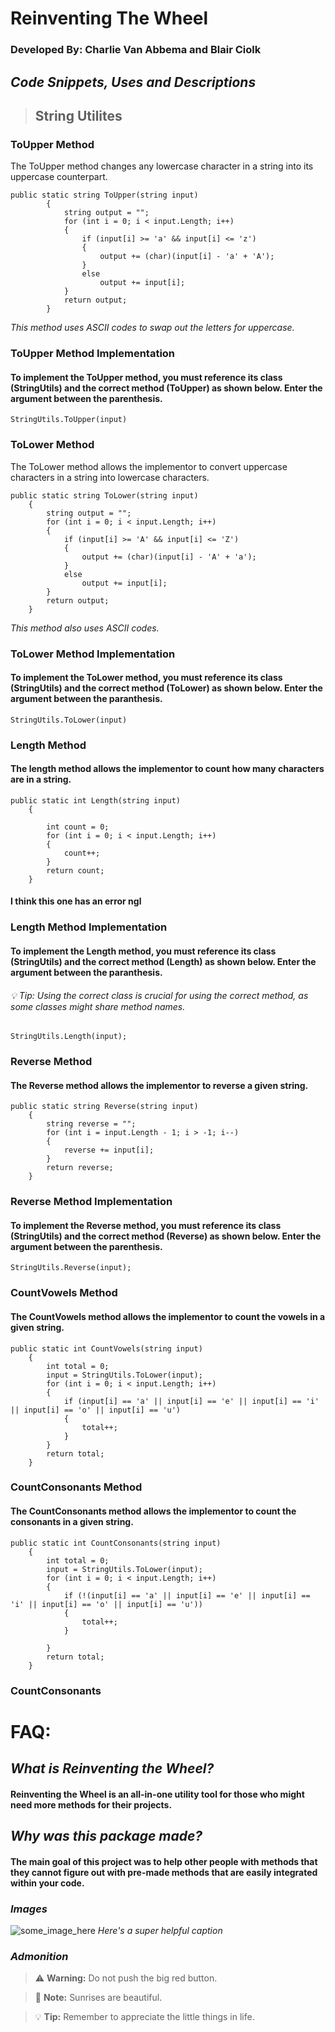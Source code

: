 # Reinventing The Wheel
### Developed By: Charlie Van Abbema and Blair Ciolk

## ***Code Snippets, Uses and Descriptions***
> ## String Utilites
 ### ToUpper Method

The ToUpper method changes any lowercase character in a string into its uppercase counterpart.

``` Csharp
public static string ToUpper(string input)
        {
            string output = "";
            for (int i = 0; i < input.Length; i++)
            {
                if (input[i] >= 'a' && input[i] <= 'z')
                {
                    output += (char)(input[i] - 'a' + 'A');
                }
                else
                    output += input[i];
            }
            return output;
        }
``` 
*This method uses ASCII codes to swap out the letters for uppercase.*


### ToUpper Method Implementation
#### To implement the ToUpper method, you must reference its class (StringUtils) and the correct method (ToUpper) as shown below. Enter the argument between the parenthesis.
``` Csharp
StringUtils.ToUpper(input)
```

### ToLower Method

The ToLower method allows the implementor to convert uppercase characters in a string into lowercase characters.
```Csharp
public static string ToLower(string input)
    {
        string output = "";
        for (int i = 0; i < input.Length; i++)
        {
            if (input[i] >= 'A' && input[i] <= 'Z')
            {
                output += (char)(input[i] - 'A' + 'a');
            }
            else
                output += input[i];
        }
        return output;
    }
```
*This method also uses ASCII codes.*

### ToLower Method Implementation

#### To implement the ToLower method, you must reference its class (StringUtils) and the correct method (ToLower) as shown below. Enter the argument between the paranthesis.
```Csharp
StringUtils.ToLower(input)
```

### Length Method
#### The length method allows the implementor to count how many characters are in a string.
```Csharp
public static int Length(string input)
    {

        int count = 0;
        for (int i = 0; i < input.Length; i++)
        {
            count++;
        }
        return count;
    }
```
#### I think this one has an error ngl
### Length Method Implementation

####  To implement the Length method, you must reference its class (StringUtils) and the correct method (Length) as shown below. Enter the argument between the paranthesis.
###### :bulb: Tip: Using the correct class is crucial for using the correct method, as some classes might share method names.
```Csharp
StringUtils.Length(input);
```

### Reverse Method
#### The Reverse method allows the implementor to reverse a given string.
```Csharp
public static string Reverse(string input)
    {
        string reverse = "";
        for (int i = input.Length - 1; i > -1; i--)
        {
            reverse += input[i];
        }
        return reverse;
    }
```
### Reverse Method Implementation
#### To implement the Reverse method, you must reference its class (StringUtils) and the correct method (Reverse) as shown below. Enter the argument between the parenthesis.
```Csharp
StringUtils.Reverse(input);
```

### CountVowels Method
#### The CountVowels method allows the implementor to count the vowels in a given string.
```Csharp
public static int CountVowels(string input)
    {
        int total = 0;
        input = StringUtils.ToLower(input);
        for (int i = 0; i < input.Length; i++)
        {
            if (input[i] == 'a' || input[i] == 'e' || input[i] == 'i' || input[i] == 'o' || input[i] == 'u')
            {
                total++;
            }
        }
        return total;
    }
```
### CountConsonants Method
#### The CountConsonants method allows the implementor to count the consonants in a given string.
```Csharp
public static int CountConsonants(string input)
    {
        int total = 0;
        input = StringUtils.ToLower(input);
        for (int i = 0; i < input.Length; i++)
        {
            if (!(input[i] == 'a' || input[i] == 'e' || input[i] == 'i' || input[i] == 'o' || input[i] == 'u'))
            {
                total++;
            }

        }
        return total;
    }
```
### CountConsonants


#  FAQ:
## *What is **Reinventing the Wheel?***
#### **Reinventing the Wheel** is an all-in-one utility tool for those who might need more methods for their projects.  
  
## *Why was this package made?*
#### The main goal of this project was to help other people with methods that they cannot figure out with pre-made methods that are easily integrated within your code. 

### ***Images***
![some_image_here](some_filepath_here)
*Here's a super helpful caption*

### ***Admonition***
> :warning: **Warning:** Do not push the big red button.

> :memo: **Note:** Sunrises are beautiful.

> :bulb: **Tip:** Remember to appreciate the little things in life.